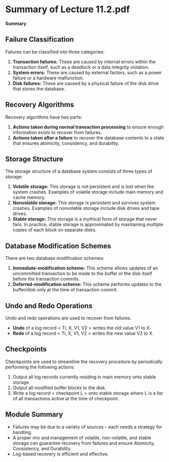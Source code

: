 #  Summary of Lecture 11.2.pdf 
**Summary**
## Failure Classification

Failures can be classified into three categories:

1. **Transaction failures:** These are caused by internal errors within the transaction itself, such as a deadlock or a data integrity violation.
2. **System errors:** These are caused by external factors, such as a power failure or a hardware malfunction.
3. **Disk failures:** These are caused by a physical failure of the disk drive that stores the database.

## Recovery Algorithms

Recovery algorithms have two parts:

1. **Actions taken during normal transaction processing** to ensure enough information exists to recover from failures.
2. **Actions taken after a failure** to recover the database contents to a state that ensures atomicity, consistency, and durability.

## Storage Structure

The storage structure of a database system consists of three types of storage:

1. **Volatile storage:** This storage is not persistent and is lost when the system crashes. Examples of volatile storage include main memory and cache memory.
2. **Nonvolatile storage:** This storage is persistent and survives system crashes. Examples of nonvolatile storage include disk drives and tape drives.
3. **Stable storage:** This storage is a mythical form of storage that never fails. In practice, stable storage is approximated by maintaining multiple copies of each block on separate disks.

## Database Modification Schemes

There are two database modification schemes:

1. **Immediate-modification scheme:** This scheme allows updates of an uncommitted transaction to be made to the buffer or the disk itself before the transaction commits.
2. **Deferred-modification scheme:** This scheme performs updates to the buffer/disk only at the time of transaction commit.

## Undo and Redo Operations

Undo and redo operations are used to recover from failures.

* **Undo** of a log record < Ti, X, V1, V2 > writes the old value V1 to X.
* **Redo** of a log record < Ti, X, V1, V2 > writes the new value V2 to X.

## Checkpoints

Checkpoints are used to streamline the recovery procedure by periodically performing the following actions:

1. Output all log records currently residing in main memory onto stable storage.
2. Output all modified buffer blocks to the disk.
3. Write a log record < checkpoint L > onto stable storage where L is a list of all transactions active at the time of checkpoint.

## Module Summary

* Failures may be due to a variety of sources – each needs a strategy for handling.
* A proper mix and management of volatile, non-volatile, and stable storage can guarantee recovery from failures and ensure Atomicity, Consistency, and Durability.
* Log-based recovery is efficient and effective.
